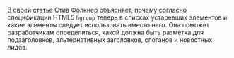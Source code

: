 В своей статье Стив Фолкнер объясняет, почему согласно спецификации HTML5 
`hgroup` теперь в списках устаревших элементов и какие элементы следует 
использовать вместо него.  Она поможет разработчикам определиться, какой должна 
быть разметка для подзаголовков, альтернативных заголовков, слоганов и новостных 
лидов. 
